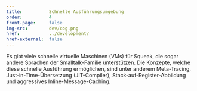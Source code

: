 ```yaml
---
title:          Schnelle Ausführungsumgebung
order:          4
front-page:     false
img-src:        dev/cog.png
href:           ../development/
href-external:  false
---
```

Es gibt viele schnelle virtuelle Maschinen (VMs) für Squeak, die sogar andere Sprachen der Smalltalk-Familie unterstützen. Die Konzepte, welche diese schnelle Ausführung ermöglichen, sind unter anderem Meta-Tracing, Just-in-Time-Übersetzung (JIT-Compiler), Stack-auf-Register-Abbildung und aggressives Inline-Message-Caching.
